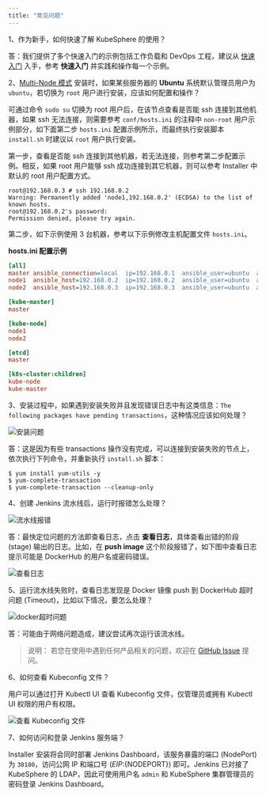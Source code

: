 ```yaml
---
title: "常见问题" 
---
```


1、作为新手，如何快速了解 KubeSphere 的使用？

答：我们提供了多个快速入门的示例包括工作负载和 DevOps 工程，建议从 [快速入门](../../zh-CN/quick-start/quick-start-guide) 入手，参考 **快速入门** 并实践和操作每一个示例。

2、[Multi-Node 模式](../installation/multi-node) 安装时，如果某些服务器的 **Ubuntu** 系统默认管理员用户为 `ubuntu`，若切换为 `root` 用户进行安装，应该如何配置和操作？

可通过命令 `sudo su` 切换为 root 用户后，在该节点查看是否能 ssh 连接到其他机器，如果 ssh 无法连接，则需要参考 `conf/hosts.ini` 的注释中 `non-root` 用户示例部分，如下面第二步 `hosts.ini` 配置示例所示，而最终执行安装脚本 `install.sh` 时建议以 `root` 用户执行安装。

第一步，查看是否能 ssh 连接到其他机器，若无法连接，则参考第二步配置示例。相反，如果 root 用户能够 ssh 成功连接到其它机器，则可以参考 Installer 中默认的 root 用户配置方式。

```
root@192.168.0.3 # ssh 192.168.0.2
Warning: Permanently added 'node1,192.168.0.2' (ECDSA) to the list of known hosts.
root@192.168.0.2's password: 
Permission denied, please try again.
```
第二步，如下示例使用 3 台机器，参考以下示例修改主机配置文件 `hosts.ini`。

**hosts.ini 配置示例**
```ini
[all]
master ansible_connection=local  ip=192.168.0.1  ansible_user=ubuntu  ansible_become_pass=Qcloud@123
node1  ansible_host=192.168.0.2  ip=192.168.0.2  ansible_user=ubuntu  ansible_become_pass=Qcloud@123
node2  ansible_host=192.168.0.3  ip=192.168.0.3  ansible_user=ubuntu  ansible_become_pass=Qcloud@123

[kube-master]
master 	  	 

[kube-node]
node1 	 
node2

[etcd]
master	 

[k8s-cluster:children]
kube-node
kube-master 

```

3、安装过程中，如果遇到安装失败并且发现错误日志中有这类信息：`The following packages have pending transactions`，这种情况应该如何处理？

![安装问题](/faq-installation-1.png)

答：这是因为有些 transactions 操作没有完成，可以连接到安装失败的节点上，依次执行下列命令，并重新执行 `install.sh` 脚本：

```shell
$ yum install yum-utils -y
$ yum-complete-transaction
$ yum-complete-transaction --cleanup-only
```

<!-- 3、如果在操作 [示例五](../../devops/jenkinsfile-in-scm) 运行流水线时，遇到 `Could not resolve host: github.com` 这类情况造成流水线运行失败了，应该如何处理？

![无法解析github](/could-not-resolve-github.png)

答：可能是由于主机环境对 GitHub 域名解析配置的问题，可以在后台编辑配置文件 `/etc/resolv.conf`，将其中的 `search domain` 这一行命令注释掉，流水线即可正常运行。如下所示注释了第二行 `search pek3.qingcloud.com`。

```
# Generated by NetworkManager
# search pek3.qingcloud.com  
nameserver 100.64.9.5
···
``` -->


4、创建 Jenkins 流水线后，运行时报错怎么处理？

![流水线报错](/faq-pipeline-error.png)

答：最快定位问题的方法即查看日志，点击 **查看日志**，具体查看出错的阶段 (stage) 输出的日志。比如，在 **push image** 这个阶段报错了，如下图中查看日志提示可能是 DockerHub 的用户名或密码错误。

![查看日志](/faq-pipeline-log.png)

5、运行流水线失败时，查看日志发现是 Docker 镜像 push 到 DockerHub 超时问题 (Timeout)，比如以下情况，要怎么处理？

![docker超时问题](/pipeline-docker-timeout.png)

答：可能由于网络问题造成，建议尝试再次运行该流水线。


> 说明：
> 若您在使用中遇到任何产品相关的问题，欢迎在 [GitHub Issue](https://github.com/kubesphere/docs.kubesphere.io/issues) 提问。

6、如何查看 Kubeconfig 文件？

用户可以通过打开 Kubectl UI 查看 Kubeconfig 文件，仅管理员或拥有 Kubectl UI 权限的用户有权限。

![查看 Kubeconfig 文件](/view-kubeconfig.png)

7、如何访问和登录 Jenkins 服务端？

Installer 安装将会同时部署 Jenkins Dashboard，该服务暴露的端口 (NodePort) 为 `30180`，访问公网 IP 和端口号 (${EIP}:${NODEPORT}) 即可。Jenkins 已对接了 KubeSphere 的 LDAP，因此可使用用户名 `admin` 和 KubeSphere 集群管理员的密码登录 Jenkins Dashboard。